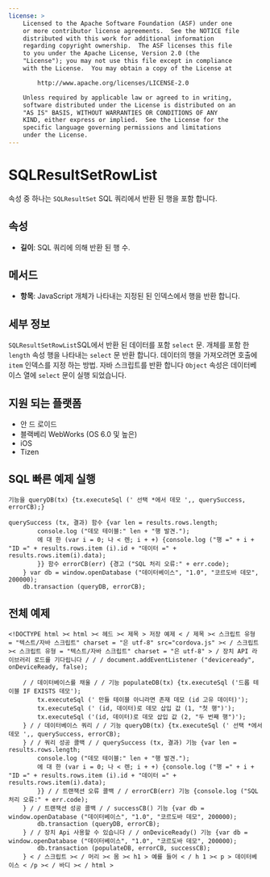 ```yaml
---
license: >
    Licensed to the Apache Software Foundation (ASF) under one
    or more contributor license agreements.  See the NOTICE file
    distributed with this work for additional information
    regarding copyright ownership.  The ASF licenses this file
    to you under the Apache License, Version 2.0 (the
    "License"); you may not use this file except in compliance
    with the License.  You may obtain a copy of the License at

        http://www.apache.org/licenses/LICENSE-2.0

    Unless required by applicable law or agreed to in writing,
    software distributed under the License is distributed on an
    "AS IS" BASIS, WITHOUT WARRANTIES OR CONDITIONS OF ANY
    KIND, either express or implied.  See the License for the
    specific language governing permissions and limitations
    under the License.
---
```


# SQLResultSetRowList

속성 중 하나는 `SQLResultSet` SQL 쿼리에서 반환 된 행을 포함 합니다.

## 속성

*   **길이**: SQL 쿼리에 의해 반환 된 행 수.

## 메서드

*   **항목**: JavaScript 개체가 나타내는 지정된 된 인덱스에서 행을 반환 합니다.

## 세부 정보

`SQLResultSetRowList`SQL에서 반환 된 데이터를 포함 `select` 문. 개체를 포함 한 `length` 속성 행을 나타내는 `select` 문 반환 합니다. 데이터의 행을 가져오려면 호출에 `item` 인덱스를 지정 하는 방법. 자바 스크립트를 반환 합니다 `Object` 속성은 데이터베이스 열에 `select` 문이 실행 되었습니다.

## 지원 되는 플랫폼

*   안 드 로이드
*   블랙베리 WebWorks (OS 6.0 및 높은)
*   iOS
*   Tizen

## SQL 빠른 예제 실행

    기능을 queryDB(tx) {tx.executeSql (' 선택 *에서 데모 ',, querySuccess, errorCB);}
    
    querySuccess (tx, 결과) 함수 {var len = results.rows.length;
            console.log ("데모 테이블:" len + "행 발견.");
            에 대 한 (var i = 0; 나 < 렌; i + +) {console.log ("행 =" + i + "ID =" + results.rows.item (i).id + "데이터 =" + results.rows.item(i).data);
            }} 함수 errorCB(err) {경고 ("SQL 처리 오류:" + err.code);
        } var db = window.openDatabase ("데이터베이스", "1.0", "코르도바 데모", 200000);
        db.transaction (queryDB, errorCB);
    

## 전체 예제

    <!DOCTYPE html >< html >< 헤드 >< 제목 > 저장 예제 < / 제목 >< 스크립트 유형 = "텍스트/자바 스크립트" charset = "은 utf-8" src="cordova.js" >< / 스크립트 >< 스크립트 유형 = "텍스트/자바 스크립트" charset = "은 utf-8" > / 장치 API 라이브러리 로드를 기다립니다 / / / document.addEventListener ("deviceready", onDeviceReady, false);
    
        / / 데이터베이스를 채울 / / 기능 populateDB(tx) {tx.executeSql ('드롭 테이블 IF EXISTS 데모');
            tx.executeSql (' 만들 테이블 아니라면 존재 데모 (id 고유 데이터)');
            tx.executeSql (' (id, 데이터)로 데모 삽입 값 (1, "첫 행")');
            tx.executeSql ('(id, 데이터)로 데모 삽입 값 (2, "두 번째 행")');
        } / / 데이터베이스 쿼리 / / 기능 queryDB(tx) {tx.executeSql (' 선택 *에서 데모 ',, querySuccess, errorCB);
        } / / 쿼리 성공 콜백 / / querySuccess (tx, 결과) 기능 {var len = results.rows.length;
            console.log ("데모 테이블:" len + "행 발견.");
            에 대 한 (var i = 0; 나 < 렌; i + +) {console.log ("행 =" + i + "ID =" + results.rows.item (i).id + "데이터 =" + results.rows.item(i).data);
            }} / / 트랜잭션 오류 콜백 / / errorCB(err) 기능 {console.log ("SQL 처리 오류:" + err.code);
        } / / 트랜잭션 성공 콜백 / / successCB() 기능 {var db = window.openDatabase ("데이터베이스", "1.0", "코르도바 데모", 200000);
            db.transaction (queryDB, errorCB);
        } / / 장치 Api 사용할 수 있습니다 / / onDeviceReady() 기능 {var db = window.openDatabase ("데이터베이스", "1.0", "코르도바 데모", 200000);
            db.transaction (populateDB, errorCB, successCB);
        } < / 스크립트 >< / 머리 >< 몸 >< h1 > 예를 들어 < / h 1 >< p > 데이터베이스 < /p >< / 바디 >< / html >